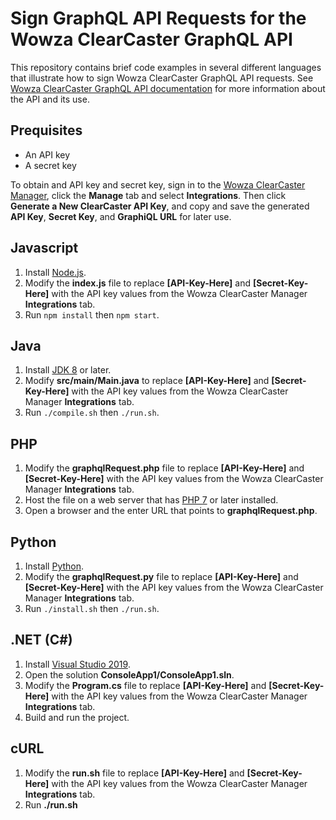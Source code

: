 # Sign GraphQL API Requests for the Wowza ClearCaster GraphQL API

This repository contains brief code examples in several different languages that illustrate how to sign Wowza ClearCaster GraphQL API requests. See [Wowza ClearCaster GraphQL API documentation](https://www.wowza.com/docs/wowza-clearcaster-graphql-api) for more information about the API and its use.

## Prequisites
- An API key
- A secret key

To obtain and API key and secret key, sign in to the [Wowza ClearCaster Manager](https://clearcaster.wowza.com), click the **Manage** tab and select **Integrations**. Then click **Generate a New ClearCaster API Key**, and copy and save the generated **API Key**, **Secret Key**, and **GraphiQL URL** for later use.

## Javascript
  1. Install [Node.js](https://nodejs.org/).
  2. Modify the **index.js** file to replace **[API-Key-Here]** and **[Secret-Key-Here]** with the API key values from the Wowza ClearCaster Manager **Integrations** tab.
  3. Run `npm install` then `npm start`.

## Java
  1. Install [JDK 8](https://www.oracle.com/java/technologies/) or later.
  2. Modify **src/main/Main.java** to replace **[API-Key-Here]** and **[Secret-Key-Here]** with the API key values from the Wowza ClearCaster Manager **Integrations** tab.
  3. Run `./compile.sh` then `./run.sh`.

## PHP
  1. Modify the **graphqlRequest.php** file to replace **[API-Key-Here]** and **[Secret-Key-Here]** with the API key values from the Wowza ClearCaster Manager  **Integrations** tab.
  2. Host the file on a web server that has [PHP 7](https://www.php.net/) or later installed.
  3. Open a browser and the enter URL that points to **graphqlRequest.php**.

## Python
  1. Install [Python](https://www.python.org/).
  2. Modify the **graphqlRequest.py** file to replace **[API-Key-Here]** and **[Secret-Key-Here]** with the API key values from the Wowza ClearCaster Manager **Integrations** tab.
  3. Run `./install.sh` then `./run.sh`.

## .NET (C#)
  1. Install [Visual Studio 2019](https://visualstudio.microsoft.com/vs/).
  2. Open the solution **ConsoleApp1/ConsoleApp1.sln**.
  3. Modify the **Program.cs** file to replace **[API-Key-Here]** and **[Secret-Key-Here]** with the API key values from the Wowza ClearCaster Manager **Integrations** tab.
  4. Build and run the project.

## cURL
  1. Modify the **run.sh** file to replace **[API-Key-Here]** and **[Secret-Key-Here]** with the API key values from the Wowza ClearCaster Manager **Integrations** tab.
  2. Run **./run.sh**
